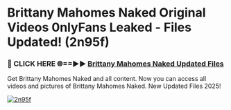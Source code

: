 # Brittany Mahomes Naked Original Videos 0nlyFans Leaked - Files Updated! (2n95f)

<h3>🔴 CLICK HERE 🌐==►► <a href="https://tinyurl.com/up5wt9bj" rel="nofollow">Brittany Mahomes Naked Updated Files</a></h3>

Get Brittany Mahomes Naked and all content. Now you can access all videos and pictures of Brittany Mahomes Naked. New Updated Files 2025!

[![2n95f](https://i.imgur.com/ABiUzMV.gif)](https://tinyurl.com/up5wt9bj)
